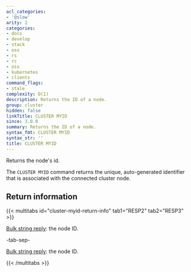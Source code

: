 ```yaml
---
acl_categories:
- '@slow'
arity: 2
categories:
- docs
- develop
- stack
- oss
- rs
- rc
- oss
- kubernetes
- clients
command_flags:
- stale
complexity: O(1)
description: Returns the ID of a node.
group: cluster
hidden: false
linkTitle: CLUSTER MYID
since: 3.0.0
summary: Returns the ID of a node.
syntax_fmt: CLUSTER MYID
syntax_str: ''
title: CLUSTER MYID
---
```

Returns the node's id.

The `CLUSTER MYID` command returns the unique, auto-generated identifier that is associated with the connected cluster node.

## Return information

{{< multitabs id="cluster-myid-return-info" 
    tab1="RESP2" 
    tab2="RESP3" >}}

[Bulk string reply](../../develop/reference/protocol-spec#bulk-strings): the node ID.

-tab-sep-

[Bulk string reply](../../develop/reference/protocol-spec#bulk-strings): the node ID.

{{< /multitabs >}}

